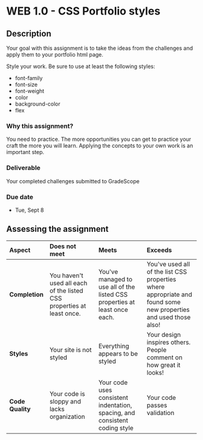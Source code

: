 # WEB 1.0 - CSS Portfolio styles 

## Description 

Your goal with this assignment is to take the ideas from the challenges and apply them to your portfolio html page. 

Style your work. Be sure to use at least the following styles: 

- font-family
- font-size
- font-weight
- color
- background-color
- flex

### Why this assignment?

You need to practice. The more opportunities you can get to practice your craft the more you will learn. Applying the concepts to your own work is an important step. 

### Deliverable

Your completed challenges submitted to GradeScope

### Due date

- Tue, Sept 8

## Assessing the assignment

| Aspect | Does not meet | Meets | Exceeds |
|:-------|:--------------|:------|:--------|
| **Completion** | You haven't used all each of the listed CSS properties at least once. | You've managed to use all of the listed CSS properties at least once each. | You've used all of the list CSS properties where appropriate and found some new properties and used those also! |
| **Styles** | Your site is not styled | Everything appears to be styled | Your design inspires others. People comment on how great it looks! | 
| **Code Quality** | Your code is sloppy and lacks organization | Your code uses consistent indentation, spacing, and consistent coding style | Your code passes validation |
